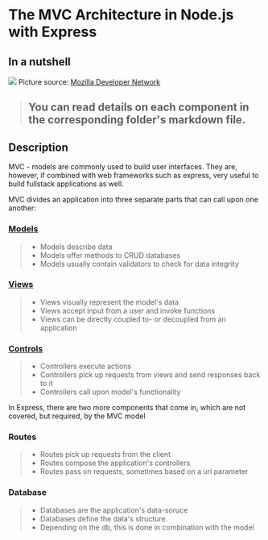 # The MVC Architecture in Node.js with Express

## In a nutshell
![](https://media.prod.mdn.mozit.cloud/attachments/2016/12/06/14456/6a97461a03a5329243b994347c47f12b/MVC%20Express.png)
Picture source: [Mozilla Developer Network](https://developer.mozilla.org/en-US/)

> ## __You can read details on each component in the corresponding folder's markdown file.__

## Description

MVC - models are commonly used to build user interfaces. They are, however, if combined with web frameworks such as express, very useful to build fullstack applications as well. 

MVC divides an application into three separate parts that can call upon one another:

### [Models](https://github.com/EarthenLynx/express-mvc/blob/master/models/models.md)
> - Models describe data
> - Models offer methods to CRUD databases
> - Models usually contain validators to check for data integrity

### [Views](https://github.com/EarthenLynx/express-mvc/blob/master/views/views.md)
> - Views visually represent the model's data
> - Views accept input from a user and invoke functions
> - Views can be directly coupled to- or decoupled from an application

### [Controls](https://github.com/EarthenLynx/express-mvc/blob/master/controller/controllers.md)
> - Controllers execute actions
> - Controllers pick up requests from views and send responses back to it
> - Controllers call upon model's functionality

In Express, there are two more components that come in, which are not covered, but required, by the MVC model

### Routes
> - Routes pick up requests from the client
> - Routes compose the application's controllers
> - Routes pass on requests, sometimes based on a url parameter

### Database
> - Databases are the application's data-soruce
> - Databases define the data's structure. 
> - Depending on the db, this is done in combination with the model
